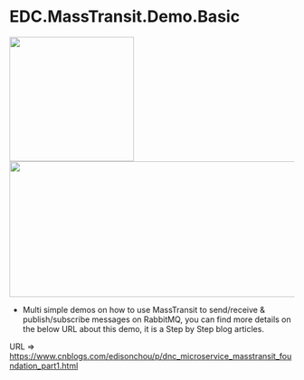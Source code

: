 # EDC.MassTransit.Demo.Basic

<img src="https://images2018.cnblogs.com/blog/381412/201807/381412-20180715163123911-128494626.jpg" width=220 height=220 />
<img src="https://images2018.cnblogs.com/blog/381412/201807/381412-20180715165945515-15661743.png" width=590 height=240 />

* Multi simple demos on how to use MassTransit to send/receive & publish/subscribe messages on RabbitMQ, you can find more details on the below URL about this demo, it is a Step by Step blog articles.

URL => https://www.cnblogs.com/edisonchou/p/dnc_microservice_masstransit_foundation_part1.html
